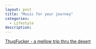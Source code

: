 ```yaml
---
layout: post
title: "Music for your journey"
categories:
  - Lifestyle
description:
---
```


[ThugFucker - a mellow trip thru the desert](https://soundcloud.com/thugfucker/a-mellow-trip-thru-the-desert)